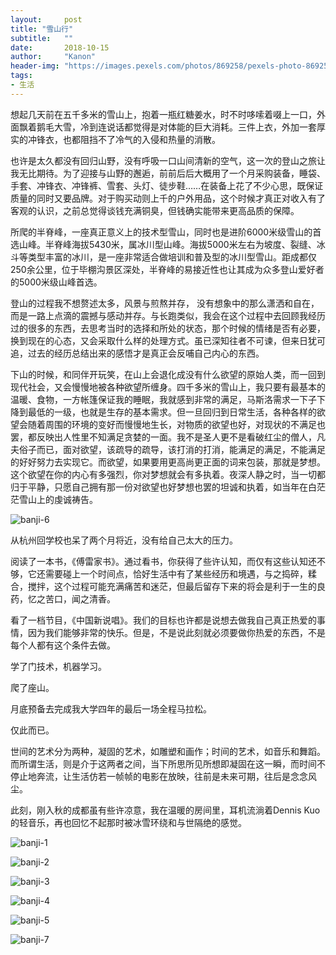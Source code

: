 ```yaml
---
layout:     post
title: "雪山行"
subtitle:   ""
date:       2018-10-15
author:     "Kanon"
header-img: "https://images.pexels.com/photos/869258/pexels-photo-869258.jpeg?auto=compress&cs=tinysrgb&dpr=2&h=750&w=1260"
tags:
- 生活
---
```


想起几天前在五千多米的雪山上，抱着一瓶红糖姜水，时不时哆嗦着啜上一口，外面飘着鹅毛大雪，冷到连说话都觉得是对体能的巨大消耗。三件上衣，外加一套厚实的冲锋衣，也都阻挡不了冷气的入侵和热量的消散。

也许是太久都没有回归山野，没有呼吸一口山间清新的空气，这一次的登山之旅让我无比期待。为了迎接与山野的邂逅，前前后后大概用了一个月采购装备，睡袋、手套、冲锋衣、冲锋裤、雪套、头灯、徒步鞋……在装备上花了不少心思，既保证质量的同时又要品牌。对于购买动则上千的户外用品，这个时候才真正对收入有了客观的认识，之前总觉得谈钱充满铜臭，但钱确实能带来更高品质的保障。

所爬的半脊峰，一座真正意义上的技术型雪山，同时也是进阶6000米级雪山的首选山峰。半脊峰海拔5430米，属冰川型山峰。海拔5000米左右为坡度、裂缝、冰斗等类型丰富的冰川，是一座非常适合做培训和普及型的冰川型雪山。距成都仅250余公里，位于毕棚沟景区深处，半脊峰的易接近性也让其成为众多登山爱好者的5000米级山峰首选。

登山的过程我不想赘述太多，风景与煎熬并存， 没有想象中的那么潇洒和自在，而是一路上点滴的震撼与感动并存。与长跑类似，我会在这个过程中去回顾我经历过的很多的东西，去思考当时的选择和所处的状态，那个时候的情绪是否有必要，换到现在的心态，又会采取什么样的处理方式。虽已深知往者不可谏，但来日犹可追，过去的经历总结出来的感悟才是真正会反哺自己内心的东西。

下山的时候，和同伴开玩笑，在山上会退化成没有什么欲望的原始人类，而一回到现代社会，又会慢慢地被各种欲望所缠身。四千多米的雪山上，我只要有最基本的温暖、食物，一方帐篷保证我的睡眠，我就感到非常的满足，马斯洛需求一下子下降到最低的一级，也就是生存的基本需求。但一旦回归到日常生活，各种各样的欲望会随着周围的环境的变好而慢慢地生长，对物质的欲望也好，对现状的不满足也罢，都反映出人性里不知满足贪婪的一面。我不是圣人更不是看破红尘的僧人，凡夫俗子而已，面对欲望，该疏导的疏导，该打消的打消，能满足的满足，不能满足的好好努力去实现它。而欲望，如果要用更高尚更正面的词来包装，那就是梦想。这个欲望在你的内心有多强烈，你对梦想就会有多执着。夜深人静之时，当一切都归于平静，只愿自己拥有那一份对欲望也好梦想也罢的坦诚和执着，如当年在白茫茫雪山上的虔诚祷告。

![banji-6](http://kanon-blog.oss-cn-hangzhou.aliyuncs.com/banji-6.jpg)

从杭州回学校也呆了两个月将近，没有给自己太大的压力。

阅读了一本书，《傅雷家书》。通过看书，你获得了些许认知，而仅有这些认知还不够，它还需要碰上一个时间点，恰好生活中有了某些经历和境遇，与之捣碎，糅合，搅拌，这个过程可能充满痛苦和迷茫，但最后留存下来的将会是利于一生的良药，忆之苦口，闻之清香。

看了一档节目，《中国新说唱》。我们的目标也许都是说想去做我自己真正热爱的事情，因为我们能够非常的快乐。但是，不是说此刻就必须要做你热爱的东西，不是每个人都有这个条件去做。

学了门技术，机器学习。

爬了座山。

月底预备去完成我大学四年的最后一场全程马拉松。

仅此而已。

世间的艺术分为两种，凝固的艺术，如雕塑和画作；时间的艺术，如音乐和舞蹈。而所谓生活，则是介于这两者之间，当下所思所见所想即凝固在这一瞬，而时间不停止地奔流，让生活仿若一帧帧的电影在放映，往前是未来可期，往后是念念风尘。

此刻，刚入秋的成都虽有些许凉意，我在温暖的房间里，耳机流淌着Dennis Kuo的轻音乐，再也回忆不起那时被冰雪环绕和与世隔绝的感觉。

![banji-1](http://kanon-blog.oss-cn-hangzhou.aliyuncs.com/banji-1.jpg)

![banji-2](http://kanon-blog.oss-cn-hangzhou.aliyuncs.com/banji-2.jpg)

![banji-3](http://kanon-blog.oss-cn-hangzhou.aliyuncs.com/banji-3.jpg)

![banji-4](http://kanon-blog.oss-cn-hangzhou.aliyuncs.com/banji-4.jpg)

![banji-5](http://kanon-blog.oss-cn-hangzhou.aliyuncs.com/banji-5.jpg)

![banji-7](http://kanon-blog.oss-cn-hangzhou.aliyuncs.com/banji-7.jpg)
<br><br><br><br>









